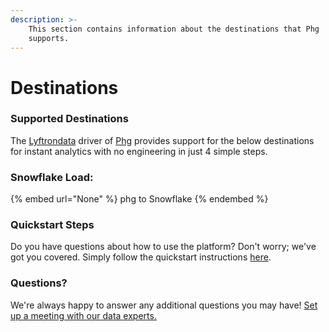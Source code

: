 ```yaml
---
description: >-
    This section contains information about the destinations that Phg
    supports.
---
```


# Destinations

### Supported Destinations

The [Lyftrondata](https://www.lyftrondata.com/) driver of [Phg](None) provides support for the below destinations for instant analytics with no engineering in just 4 simple steps.

### Snowflake Load:

{% embed url="None" %}
phg to Snowflake
{% endembed %}

### Quickstart Steps

Do you have questions about how to use the platform? Don't worry; we've got you covered. Simply follow the quickstart instructions [here](README.md).

### Questions? <a href="#questions" id="questions"></a>

We're always happy to answer any additional questions you may have! [Set up a meeting with our data experts.](https://www.lyftrondata.com/book-a-meeting/)

